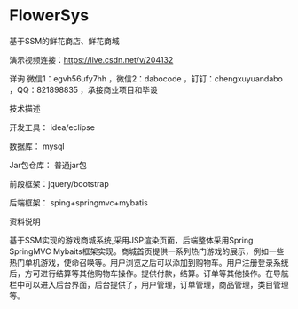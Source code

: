 # FlowerSys
基于SSM的鲜花商店、鲜花商城

演示视频连接：https://live.csdn.net/v/204132

详询 微信1：egvh56ufy7hh ，微信2：dabocode ，钉钉：chengxuyuandabo ，QQ：821898835 ，承接商业项目和毕设

技术描述

开发工具： idea/eclipse

数据库： mysql

Jar包仓库： 普通jar包

前段框架：jquery/bootstrap

后端框架： sping+springmvc+mybatis

资料说明

基于SSM实现的游戏商城系统,采用JSP渲染页面，后端整体采用Spring SpringMVC Mybaits框架实现。商城首页提供一系列热门游戏的展示，例如一些热门单机游戏，使命召唤等。用户浏览之后可以添加到购物车。用户注册登录系统后，方可进行结算等其他购物车操作。提供付款，结算。订单等其他操作。在导航栏中可以进入后台界面，后台提供了，用户管理，订单管理，商品管理，类目管理等。

